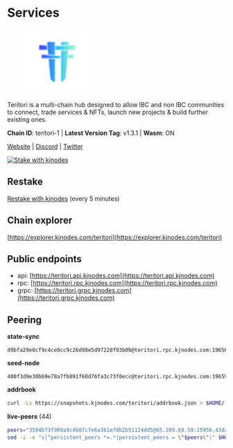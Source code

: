 # Services

<figure><img src="https://raw.githubusercontent.com/kj89/cosmos-images/main/logos/teritori.png" width="150" alt=""><figcaption></figcaption></figure>

Teritori is a multi-chain hub designed to allow IBC and non IBC communities  to connect, trade services & NFTs, launch new projects & build further existing ones.

**Chain ID**: teritori-1 | **Latest Version Tag**: v1.3.1 | **Wasm**: ON

[Website](https://teritori.com) | [Discord](https://discord.gg/teritori) | [Twitter](https://twitter.com/TeritoriNetwork)

[![Stake with kjnodes](https://i.ibb.co/cr44Q8j/button-stake-with-kjnodes.png)](https://restake.app/teritori/torivaloper184ln03hkpt75uhrrr26f66kvcqvf4yn4nc2xjm)

## Restake

[Restake with kjnodes](https://restake.app/teritori/torivaloper184ln03hkpt75uhrrr26f66kvcqvf4yn4nc2xjm) (every 5 minutes)
## Chain explorer
[https://explorer.kjnodes.com/teritori](https://explorer.kjnodes.com/teritori)

## Public endpoints

* api: [https://teritori.api.kjnodes.com](https://teritori.api.kjnodes.com)
* rpc: [https://teritori.rpc.kjnodes.com](https://teritori.rpc.kjnodes.com)
* grpc: [https://teritori.grpc.kjnodes.com](https://teritori.grpc.kjnodes.com)

## Peering

**state-sync**

```text
d9bfa29e0cf9c4ce0cc9c26d98e5d97228f93b0b@teritori.rpc.kjnodes.com:19656
```

**seed-node**

```text
400f3d9e30b69e78a7fb891f60d76fa3c73f0ecc@teritori.rpc.kjnodes.com:19659
```

**addrbook**
```bash
curl -Ls https://snapshots.kjnodes.com/teritori/addrbook.json > $HOME/.teritorid/config/addrbook.json
```

**live-peers** (44)
```bash
peers="3594b73f909a9c4b87cfe6a361ef8b2b51124dd5@65.109.69.59:15956,43da931d00da102c002e0a227de7258b8fb1871a@144.126.135.53:26656,526d8c7c44f59be9a39d7463c576b68c0db23174@65.108.234.23:15956,6060a7c4f09dd7315f2c59b0c516f71e6e719a76@51.89.7.234:26642,45f2d4f8ed2ef8d71a257cdeed27123f5fe3bef4@141.94.109.71:10356,89757803f40da51678451735445ad40d5b15e059@134.65.192.221:26656,82ebb17ddac20928fb8107201dad9f5aea7f9132@198.244.200.3:26656,406fc7fe86ba396cb7fc8616c546f21a1d3c51cd@89.58.57.158:26656,ab03f6d2d469e0be5b7fd5cb7388c7feffc1deac@15.235.114.194:10656,1e08fefb7e8851490d40e804df76d1ac33cb1f0a@38.146.3.175:15956,d9bfa29e0cf9c4ce0cc9c26d98e5d97228f93b0b@65.109.88.38:19656,63c28f10976800fd783930067d3d3a4eef358b28@173.215.85.171:20070,46b7ae20e3cc4264076a91c3601f3894a021a80d@65.108.6.45:36656,41caa4106f68977e3a5123e56f57934a2d34a1c1@185.16.38.210:27166,920f32f409bbb18b641cdc9513545e2e016c2c62@142.132.203.60:26656,47a2d6c1c16f68b1c78bb9d11ef265fc961ebe00@65.108.106.172:27656,e726816f42831689eab9378d5d577f1d06d25716@176.9.188.21:26656,ebc272824924ea1a27ea3183dd0b9ba713494f83@95.214.52.139:27166,2b4f46e601fb4ede2a0c98976337e3afdaa50dac@65.108.238.102:15956,35de81a10ed992e427e6eb1d0d9ec3622d0f37fe@193.70.47.90:15956,48980875839186e08e12ebf0d9a2803b45206833@65.109.92.241:38026,12101148702a99298a971b310286e64bc7bb6135@65.109.23.182:38026,106490318e51355bc6d72e7941a0080f8b8256b9@185.16.39.14:26656,e1b058e5cfa2b836ddaa496b10911da62dcf182e@138.201.8.248:26656,5a98d637a16b16bf425a4a785c9d11a7d1e5b8a0@65.21.131.215:26736,ec4126b26336cd61b335345df4ff2a3fbb79338a@65.109.92.240:20026,722b63e6c65628b929f22013dcbcde980210cb44@176.9.127.54:26656,669470aba9778ccccd07127115dcdc30e141d7ae@65.108.232.248:33656,c12c1ed98ab1f24266980c1f05ed0ca8812ca7aa@95.217.192.230:16656,856c165de82fbd0489df9ec6ffaa0958c620e073@198.244.179.127:26656,0b27217386756577e1eadf00c4169dc8f041e522@51.210.7.219:26656,d956d6180e96c62315a777b1a3ed8f1ebf873e80@38.242.232.202:29656,409c8a2b94d3835419127521347355ae47f07dd3@5.181.190.157:27656,4b04b3d164dc6dd5bb555a7a106a8d314f30516f@65.21.136.170:53656,78815c81331c114cd508dae3a012f0d3e5e2b966@185.119.118.117:3000,0e189bbc6db606a14950a0e59641b798a255c3c8@65.109.37.154:3000,6085c32b26fb1baa4b16b426f5d56f2fff81cfc7@135.181.165.246:26656,e3b906fefa58783395fcf72086c698707908a558@141.95.65.26:27736,5057950d34b67a67325f02949703388c4a35c1dd@154.53.59.87:19656,8ac41af54dfd91c41de71cde222a55670f2f405d@141.95.65.73:15956,28e699a203996117d5b66fe0ed686a608d8d8c3a@95.211.196.113:26656,d43c09d1734e2135102621305aa3d15117b5d1b6@13.209.213.117:26656,c124ce0b508e8b9ed1c5b6957f362225659b5343@169.155.168.57:26656,ad347ea1ec920d12ccda2341348bcc89687739ef@88.99.164.158:38026"
sed -i -e "s|^persistent_peers *=.*|persistent_peers = \"$peers\"|" $HOME/.teritorid/config/config.toml
```
